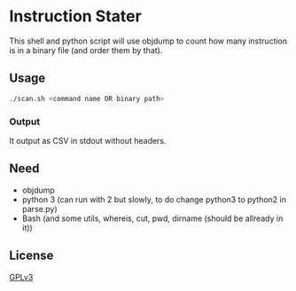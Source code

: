 # Instruction Stater

This shell and python script will use objdump to count how many instruction is in a binary file (and order them by that).

## Usage

```sh
./scan.sh <command name OR binary path>
```

### Output

It output as CSV in stdout without headers.

## Need

- objdump
- python 3 (can run with 2 but slowly, to do change python3 to python2 in parse.py)
- Bash (and some utils, whereis, cut, pwd, dirname (should be allready in it))

## License

[GPLv3](LICENSE.md)
